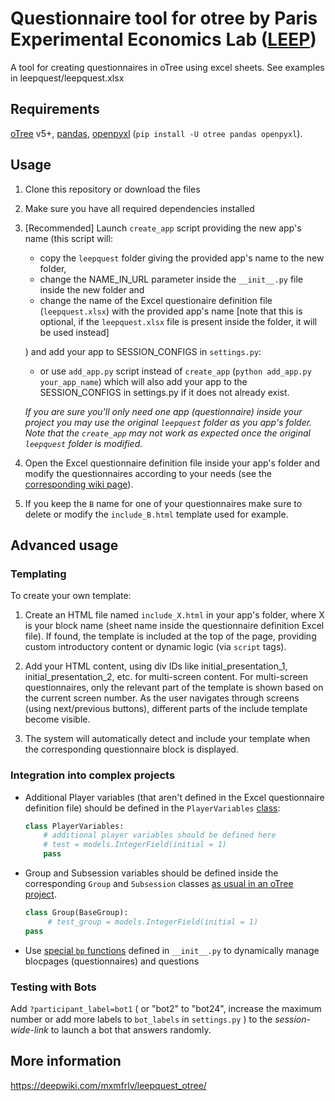 # Questionnaire tool for otree by Paris Experimental Economics Lab ([LEEP](https://www.parisschoolofeconomics.eu/en/research/pse-research-centers/leep-experimental-economics-lab/))

A tool for creating questionnaires in oTree using excel sheets. See examples in leepquest/leepquest.xlsx

## Requirements
[oTree](http://otree.org/) v5+, [pandas](https://pypi.org/project/pandas/), [openpyxl](https://pypi.org/project/openpyxl/) (`pip install -U otree pandas openpyxl`).

## Usage
1. Clone this repository or download the files
2. Make sure you have all required dependencies installed
3. [Recommended] Launch `create_app` script providing the new app's name (this script will:
   - copy the `leepquest` folder giving the provided app's name to the new folder, 
   - change the NAME_IN_URL parameter inside the `__init__.py` file inside the new folder and
   - change the name of the Excel questionaire definition file (`leepquest.xlsx`) with the provided app's name [note that this is optional, if the `leepquest.xlsx` file is present inside the folder, it will be used instead]

    ) and add your app to SESSION_CONFIGS in `settings.py`:
        
    - or use `add_app.py` script instead of `create_app` (`python add_app.py your_app_name`) which will also add your app to the SESSION_CONFIGS in settings.py if it does not already exist.
    
     _If you are sure you'll only need one app (questionnaire) inside your project you may use the original `leepquest` folder as you app's folder. Note that the `create_app` may not work as expected once the original `leepquest` folder is modified._

4. Open the Excel questionnaire definition file inside your app's folder and modify the questionnaires according to your needs (see the [corresponding wiki page](https://deepwiki.com/mxmfrlv/leepquest_otree/2-questionnaire-definition)).
5. If you keep the `B` name for one of your questionnaires make sure to delete or modify the `include_B.html` template used for example.

## Advanced usage
### Templating
To create your own template:

1. Create an HTML file named `include_X.html` in your app's folder, where X is your block name (sheet name inside the questionnaire definition Excel file). If found, the template is included at the top of the page, providing custom introductory content or dynamic logic (via `script` tags).

2. Add your HTML content, using div IDs like initial_presentation_1, initial_presentation_2, etc. for multi-screen content. For multi-screen questionnaires, only the relevant part of the template is shown based on the current screen number. As the user navigates through screens (using next/previous buttons), different parts of the include template become visible.

3. The system will automatically detect and include your template when the corresponding questionnaire block is displayed.

### Integration into complex projects
 - Additional Player variables (that aren't defined in the Excel questionnaire definition file) should be defined in the `PlayerVariables` [class]():
    ```python
    class PlayerVariables:
        # additional player variables should be defined here
        # test = models.IntegerField(initial = 1)
        pass
    ```
- Group and Subsession variables should be defined inside the corresponding `Group` and `Subsession` classes [as usual in an oTree project](https://otree.readthedocs.io/en/latest/models.html).
    ```python
    class Group(BaseGroup):
         # test_group = models.IntegerField(initial = 1)
    pass
    ``` 
 - Use [special `bp` functions](https://deepwiki.com/mxmfrlv/leepquest_otree/7.1-server-api#hook-functions) defined in `__init__.py` to dynamically manage blocpages (questionnaires) and questions

### Testing with Bots
Add `?participant_label=bot1` ( or "bot2" to "bot24", increase the maximum number or add more labels to `bot_labels` in `settings.py` ) to the _session-wide-link_ to launch a bot that answers randomly.

## More information
https://deepwiki.com/mxmfrlv/leepquest_otree/